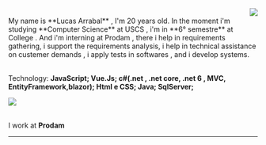 <img align='right' src="https://github-readme-stats.vercel.app/api?username=LucasArrabal&show_icons=true&title_color=783c00&text_color=af552e&icon_color=783c00&bg_color=f8efd4&cache_seconds=2300">
<br> My name is **Lucas Arrabal** , I'm 20 years old. In the moment i'm studying **Computer Science** at USCS , i'm in **6° semestre** at College . And i'm  interning at Prodam , there i help in requirements gathering, i support the requirements analysis, i help in  technical assistance on custemer demands , i apply tests in softwares , and i develop systems. <br/>


<br>Technology: **JavaScript; Vue.Js;
c#(.net , .net core, .net 6 , MVC, EntityFramework,blazor);
Html e CSS;
Java;
SqlServer;**<br/>


<img src="https://img.shields.io/static/v1?label=Overview&message=Lucas Arrabal&color=f8efd4&style=for-the-badge&logo=GitHub">

<p>

<br>I work at **Prodam**<br/>



</p>
<hr>
